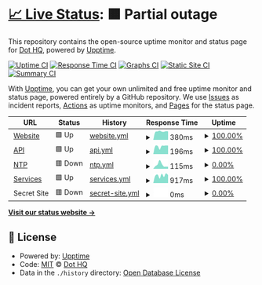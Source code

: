 # [📈 Live Status](https://dothq.github.io/upptime): <!--live status--> **🟧 Partial outage**

This repository contains the open-source uptime monitor and status page for [Dot HQ](https://dothq.co), powered by [Upptime](https://github.com/upptime/upptime).

[![Uptime CI](https://github.com/koj-co/upptime/workflows/Uptime%20CI/badge.svg)](https://github.com/koj-co/upptime/actions?query=workflow%3A%22Uptime+CI%22)
[![Response Time CI](https://github.com/koj-co/upptime/workflows/Response%20Time%20CI/badge.svg)](https://github.com/koj-co/upptime/actions?query=workflow%3A%22Response+Time+CI%22)
[![Graphs CI](https://github.com/koj-co/upptime/workflows/Graphs%20CI/badge.svg)](https://github.com/koj-co/upptime/actions?query=workflow%3A%22Graphs+CI%22)
[![Static Site CI](https://github.com/koj-co/upptime/workflows/Static%20Site%20CI/badge.svg)](https://github.com/koj-co/upptime/actions?query=workflow%3A%22Static+Site+CI%22)
[![Summary CI](https://github.com/koj-co/upptime/workflows/Summary%20CI/badge.svg)](https://github.com/koj-co/upptime/actions?query=workflow%3A%22Summary+CI%22)

With [Upptime](https://upptime.js.org), you can get your own unlimited and free uptime monitor and status page, powered entirely by a GitHub repository. We use [Issues](https://github.com/dothq/upptime/issues) as incident reports, [Actions](https://github.com/dothq/upptime/actions) as uptime monitors, and [Pages](https://dothq.github.io/upptime) for the status page.

<!--start: status pages-->
<!-- This summary is generated by Upptime (https://github.com/upptime/upptime) -->
<!-- Do not edit this manually, your changes will be overwritten -->
<!-- prettier-ignore -->
| URL | Status | History | Response Time | Uptime |
| --- | ------ | ------- | ------------- | ------ |
| <img alt="" src="https://favicons.githubusercontent.com/dothq.co" height="13"> [Website](https://dothq.co) | 🟩 Up | [website.yml](https://github.com/dothq/upptime/commits/master/history/website.yml) | <details><summary><img alt="Response time graph" src="./graphs/website/response-time-week.png" height="20"> 380ms</summary><br><a href="https://dothq.github.io/upptime/history/website"><img alt="Response time 433" src="https://img.shields.io/endpoint?url=https%3A%2F%2Fraw.githubusercontent.com%2Fdothq%2Fupptime%2Fmaster%2Fapi%2Fwebsite%2Fresponse-time.json"></a><br><a href="https://dothq.github.io/upptime/history/website"><img alt="24-hour response time 384" src="https://img.shields.io/endpoint?url=https%3A%2F%2Fraw.githubusercontent.com%2Fdothq%2Fupptime%2Fmaster%2Fapi%2Fwebsite%2Fresponse-time-day.json"></a><br><a href="https://dothq.github.io/upptime/history/website"><img alt="7-day response time 380" src="https://img.shields.io/endpoint?url=https%3A%2F%2Fraw.githubusercontent.com%2Fdothq%2Fupptime%2Fmaster%2Fapi%2Fwebsite%2Fresponse-time-week.json"></a><br><a href="https://dothq.github.io/upptime/history/website"><img alt="30-day response time 433" src="https://img.shields.io/endpoint?url=https%3A%2F%2Fraw.githubusercontent.com%2Fdothq%2Fupptime%2Fmaster%2Fapi%2Fwebsite%2Fresponse-time-month.json"></a><br><a href="https://dothq.github.io/upptime/history/website"><img alt="1-year response time 433" src="https://img.shields.io/endpoint?url=https%3A%2F%2Fraw.githubusercontent.com%2Fdothq%2Fupptime%2Fmaster%2Fapi%2Fwebsite%2Fresponse-time-year.json"></a></details> | <details><summary><a href="https://dothq.github.io/upptime/history/website">100.00%</a></summary><a href="https://dothq.github.io/upptime/history/website"><img alt="All-time uptime 100.00%" src="https://img.shields.io/endpoint?url=https%3A%2F%2Fraw.githubusercontent.com%2Fdothq%2Fupptime%2Fmaster%2Fapi%2Fwebsite%2Fuptime.json"></a><br><a href="https://dothq.github.io/upptime/history/website"><img alt="24-hour uptime 100.00%" src="https://img.shields.io/endpoint?url=https%3A%2F%2Fraw.githubusercontent.com%2Fdothq%2Fupptime%2Fmaster%2Fapi%2Fwebsite%2Fuptime-day.json"></a><br><a href="https://dothq.github.io/upptime/history/website"><img alt="7-day uptime 100.00%" src="https://img.shields.io/endpoint?url=https%3A%2F%2Fraw.githubusercontent.com%2Fdothq%2Fupptime%2Fmaster%2Fapi%2Fwebsite%2Fuptime-week.json"></a><br><a href="https://dothq.github.io/upptime/history/website"><img alt="30-day uptime 100.00%" src="https://img.shields.io/endpoint?url=https%3A%2F%2Fraw.githubusercontent.com%2Fdothq%2Fupptime%2Fmaster%2Fapi%2Fwebsite%2Fuptime-month.json"></a><br><a href="https://dothq.github.io/upptime/history/website"><img alt="1-year uptime 100.00%" src="https://img.shields.io/endpoint?url=https%3A%2F%2Fraw.githubusercontent.com%2Fdothq%2Fupptime%2Fmaster%2Fapi%2Fwebsite%2Fuptime-year.json"></a></details>
| <img alt="" src="https://favicons.githubusercontent.com/dothq.co" height="13"> [API](https://dothq.co/api) | 🟩 Up | [api.yml](https://github.com/dothq/upptime/commits/master/history/api.yml) | <details><summary><img alt="Response time graph" src="./graphs/api/response-time-week.png" height="20"> 196ms</summary><br><a href="https://dothq.github.io/upptime/history/api"><img alt="Response time 213" src="https://img.shields.io/endpoint?url=https%3A%2F%2Fraw.githubusercontent.com%2Fdothq%2Fupptime%2Fmaster%2Fapi%2Fapi%2Fresponse-time.json"></a><br><a href="https://dothq.github.io/upptime/history/api"><img alt="24-hour response time 213" src="https://img.shields.io/endpoint?url=https%3A%2F%2Fraw.githubusercontent.com%2Fdothq%2Fupptime%2Fmaster%2Fapi%2Fapi%2Fresponse-time-day.json"></a><br><a href="https://dothq.github.io/upptime/history/api"><img alt="7-day response time 196" src="https://img.shields.io/endpoint?url=https%3A%2F%2Fraw.githubusercontent.com%2Fdothq%2Fupptime%2Fmaster%2Fapi%2Fapi%2Fresponse-time-week.json"></a><br><a href="https://dothq.github.io/upptime/history/api"><img alt="30-day response time 213" src="https://img.shields.io/endpoint?url=https%3A%2F%2Fraw.githubusercontent.com%2Fdothq%2Fupptime%2Fmaster%2Fapi%2Fapi%2Fresponse-time-month.json"></a><br><a href="https://dothq.github.io/upptime/history/api"><img alt="1-year response time 213" src="https://img.shields.io/endpoint?url=https%3A%2F%2Fraw.githubusercontent.com%2Fdothq%2Fupptime%2Fmaster%2Fapi%2Fapi%2Fresponse-time-year.json"></a></details> | <details><summary><a href="https://dothq.github.io/upptime/history/api">100.00%</a></summary><a href="https://dothq.github.io/upptime/history/api"><img alt="All-time uptime 100.00%" src="https://img.shields.io/endpoint?url=https%3A%2F%2Fraw.githubusercontent.com%2Fdothq%2Fupptime%2Fmaster%2Fapi%2Fapi%2Fuptime.json"></a><br><a href="https://dothq.github.io/upptime/history/api"><img alt="24-hour uptime 100.00%" src="https://img.shields.io/endpoint?url=https%3A%2F%2Fraw.githubusercontent.com%2Fdothq%2Fupptime%2Fmaster%2Fapi%2Fapi%2Fuptime-day.json"></a><br><a href="https://dothq.github.io/upptime/history/api"><img alt="7-day uptime 100.00%" src="https://img.shields.io/endpoint?url=https%3A%2F%2Fraw.githubusercontent.com%2Fdothq%2Fupptime%2Fmaster%2Fapi%2Fapi%2Fuptime-week.json"></a><br><a href="https://dothq.github.io/upptime/history/api"><img alt="30-day uptime 100.00%" src="https://img.shields.io/endpoint?url=https%3A%2F%2Fraw.githubusercontent.com%2Fdothq%2Fupptime%2Fmaster%2Fapi%2Fapi%2Fuptime-month.json"></a><br><a href="https://dothq.github.io/upptime/history/api"><img alt="1-year uptime 100.00%" src="https://img.shields.io/endpoint?url=https%3A%2F%2Fraw.githubusercontent.com%2Fdothq%2Fupptime%2Fmaster%2Fapi%2Fapi%2Fuptime-year.json"></a></details>
| <img alt="" src="https://favicons.githubusercontent.com/ntp.dothq.co" height="13"> [NTP](https://ntp.dothq.co) | 🟥 Down | [ntp.yml](https://github.com/dothq/upptime/commits/master/history/ntp.yml) | <details><summary><img alt="Response time graph" src="./graphs/ntp/response-time-week.png" height="20"> 115ms</summary><br><a href="https://dothq.github.io/upptime/history/ntp"><img alt="Response time 118" src="https://img.shields.io/endpoint?url=https%3A%2F%2Fraw.githubusercontent.com%2Fdothq%2Fupptime%2Fmaster%2Fapi%2Fntp%2Fresponse-time.json"></a><br><a href="https://dothq.github.io/upptime/history/ntp"><img alt="24-hour response time 59" src="https://img.shields.io/endpoint?url=https%3A%2F%2Fraw.githubusercontent.com%2Fdothq%2Fupptime%2Fmaster%2Fapi%2Fntp%2Fresponse-time-day.json"></a><br><a href="https://dothq.github.io/upptime/history/ntp"><img alt="7-day response time 115" src="https://img.shields.io/endpoint?url=https%3A%2F%2Fraw.githubusercontent.com%2Fdothq%2Fupptime%2Fmaster%2Fapi%2Fntp%2Fresponse-time-week.json"></a><br><a href="https://dothq.github.io/upptime/history/ntp"><img alt="30-day response time 118" src="https://img.shields.io/endpoint?url=https%3A%2F%2Fraw.githubusercontent.com%2Fdothq%2Fupptime%2Fmaster%2Fapi%2Fntp%2Fresponse-time-month.json"></a><br><a href="https://dothq.github.io/upptime/history/ntp"><img alt="1-year response time 118" src="https://img.shields.io/endpoint?url=https%3A%2F%2Fraw.githubusercontent.com%2Fdothq%2Fupptime%2Fmaster%2Fapi%2Fntp%2Fresponse-time-year.json"></a></details> | <details><summary><a href="https://dothq.github.io/upptime/history/ntp">0.00%</a></summary><a href="https://dothq.github.io/upptime/history/ntp"><img alt="All-time uptime 0.00%" src="https://img.shields.io/endpoint?url=https%3A%2F%2Fraw.githubusercontent.com%2Fdothq%2Fupptime%2Fmaster%2Fapi%2Fntp%2Fuptime.json"></a><br><a href="https://dothq.github.io/upptime/history/ntp"><img alt="24-hour uptime 0.00%" src="https://img.shields.io/endpoint?url=https%3A%2F%2Fraw.githubusercontent.com%2Fdothq%2Fupptime%2Fmaster%2Fapi%2Fntp%2Fuptime-day.json"></a><br><a href="https://dothq.github.io/upptime/history/ntp"><img alt="7-day uptime 0.00%" src="https://img.shields.io/endpoint?url=https%3A%2F%2Fraw.githubusercontent.com%2Fdothq%2Fupptime%2Fmaster%2Fapi%2Fntp%2Fuptime-week.json"></a><br><a href="https://dothq.github.io/upptime/history/ntp"><img alt="30-day uptime 0.00%" src="https://img.shields.io/endpoint?url=https%3A%2F%2Fraw.githubusercontent.com%2Fdothq%2Fupptime%2Fmaster%2Fapi%2Fntp%2Fuptime-month.json"></a><br><a href="https://dothq.github.io/upptime/history/ntp"><img alt="1-year uptime 0.00%" src="https://img.shields.io/endpoint?url=https%3A%2F%2Fraw.githubusercontent.com%2Fdothq%2Fupptime%2Fmaster%2Fapi%2Fntp%2Fuptime-year.json"></a></details>
| <img alt="" src="https://favicons.githubusercontent.com/services.dothq.co" height="13"> [Services](https://services.dothq.co) | 🟩 Up | [services.yml](https://github.com/dothq/upptime/commits/master/history/services.yml) | <details><summary><img alt="Response time graph" src="./graphs/services/response-time-week.png" height="20"> 917ms</summary><br><a href="https://dothq.github.io/upptime/history/services"><img alt="Response time 1062" src="https://img.shields.io/endpoint?url=https%3A%2F%2Fraw.githubusercontent.com%2Fdothq%2Fupptime%2Fmaster%2Fapi%2Fservices%2Fresponse-time.json"></a><br><a href="https://dothq.github.io/upptime/history/services"><img alt="24-hour response time 963" src="https://img.shields.io/endpoint?url=https%3A%2F%2Fraw.githubusercontent.com%2Fdothq%2Fupptime%2Fmaster%2Fapi%2Fservices%2Fresponse-time-day.json"></a><br><a href="https://dothq.github.io/upptime/history/services"><img alt="7-day response time 917" src="https://img.shields.io/endpoint?url=https%3A%2F%2Fraw.githubusercontent.com%2Fdothq%2Fupptime%2Fmaster%2Fapi%2Fservices%2Fresponse-time-week.json"></a><br><a href="https://dothq.github.io/upptime/history/services"><img alt="30-day response time 1062" src="https://img.shields.io/endpoint?url=https%3A%2F%2Fraw.githubusercontent.com%2Fdothq%2Fupptime%2Fmaster%2Fapi%2Fservices%2Fresponse-time-month.json"></a><br><a href="https://dothq.github.io/upptime/history/services"><img alt="1-year response time 1062" src="https://img.shields.io/endpoint?url=https%3A%2F%2Fraw.githubusercontent.com%2Fdothq%2Fupptime%2Fmaster%2Fapi%2Fservices%2Fresponse-time-year.json"></a></details> | <details><summary><a href="https://dothq.github.io/upptime/history/services">100.00%</a></summary><a href="https://dothq.github.io/upptime/history/services"><img alt="All-time uptime 100.00%" src="https://img.shields.io/endpoint?url=https%3A%2F%2Fraw.githubusercontent.com%2Fdothq%2Fupptime%2Fmaster%2Fapi%2Fservices%2Fuptime.json"></a><br><a href="https://dothq.github.io/upptime/history/services"><img alt="24-hour uptime 100.00%" src="https://img.shields.io/endpoint?url=https%3A%2F%2Fraw.githubusercontent.com%2Fdothq%2Fupptime%2Fmaster%2Fapi%2Fservices%2Fuptime-day.json"></a><br><a href="https://dothq.github.io/upptime/history/services"><img alt="7-day uptime 100.00%" src="https://img.shields.io/endpoint?url=https%3A%2F%2Fraw.githubusercontent.com%2Fdothq%2Fupptime%2Fmaster%2Fapi%2Fservices%2Fuptime-week.json"></a><br><a href="https://dothq.github.io/upptime/history/services"><img alt="30-day uptime 100.00%" src="https://img.shields.io/endpoint?url=https%3A%2F%2Fraw.githubusercontent.com%2Fdothq%2Fupptime%2Fmaster%2Fapi%2Fservices%2Fuptime-month.json"></a><br><a href="https://dothq.github.io/upptime/history/services"><img alt="1-year uptime 100.00%" src="https://img.shields.io/endpoint?url=https%3A%2F%2Fraw.githubusercontent.com%2Fdothq%2Fupptime%2Fmaster%2Fapi%2Fservices%2Fuptime-year.json"></a></details>
| <img alt="" src="https://favicons.githubusercontent.com/null" height="13"> Secret Site | 🟥 Down | [secret-site.yml](https://github.com/dothq/upptime/commits/master/history/secret-site.yml) | <details><summary><img alt="Response time graph" src="./graphs/secret-site/response-time-week.png" height="20"> 0ms</summary><br><a href="https://dothq.github.io/upptime/history/secret-site"><img alt="Response time 0" src="https://img.shields.io/endpoint?url=https%3A%2F%2Fraw.githubusercontent.com%2Fdothq%2Fupptime%2Fmaster%2Fapi%2Fsecret-site%2Fresponse-time.json"></a><br><a href="https://dothq.github.io/upptime/history/secret-site"><img alt="24-hour response time 0" src="https://img.shields.io/endpoint?url=https%3A%2F%2Fraw.githubusercontent.com%2Fdothq%2Fupptime%2Fmaster%2Fapi%2Fsecret-site%2Fresponse-time-day.json"></a><br><a href="https://dothq.github.io/upptime/history/secret-site"><img alt="7-day response time 0" src="https://img.shields.io/endpoint?url=https%3A%2F%2Fraw.githubusercontent.com%2Fdothq%2Fupptime%2Fmaster%2Fapi%2Fsecret-site%2Fresponse-time-week.json"></a><br><a href="https://dothq.github.io/upptime/history/secret-site"><img alt="30-day response time 0" src="https://img.shields.io/endpoint?url=https%3A%2F%2Fraw.githubusercontent.com%2Fdothq%2Fupptime%2Fmaster%2Fapi%2Fsecret-site%2Fresponse-time-month.json"></a><br><a href="https://dothq.github.io/upptime/history/secret-site"><img alt="1-year response time 0" src="https://img.shields.io/endpoint?url=https%3A%2F%2Fraw.githubusercontent.com%2Fdothq%2Fupptime%2Fmaster%2Fapi%2Fsecret-site%2Fresponse-time-year.json"></a></details> | <details><summary><a href="https://dothq.github.io/upptime/history/secret-site">0.00%</a></summary><a href="https://dothq.github.io/upptime/history/secret-site"><img alt="All-time uptime 85.55%" src="https://img.shields.io/endpoint?url=https%3A%2F%2Fraw.githubusercontent.com%2Fdothq%2Fupptime%2Fmaster%2Fapi%2Fsecret-site%2Fuptime.json"></a><br><a href="https://dothq.github.io/upptime/history/secret-site"><img alt="24-hour uptime 0.00%" src="https://img.shields.io/endpoint?url=https%3A%2F%2Fraw.githubusercontent.com%2Fdothq%2Fupptime%2Fmaster%2Fapi%2Fsecret-site%2Fuptime-day.json"></a><br><a href="https://dothq.github.io/upptime/history/secret-site"><img alt="7-day uptime 0.00%" src="https://img.shields.io/endpoint?url=https%3A%2F%2Fraw.githubusercontent.com%2Fdothq%2Fupptime%2Fmaster%2Fapi%2Fsecret-site%2Fuptime-week.json"></a><br><a href="https://dothq.github.io/upptime/history/secret-site"><img alt="30-day uptime 30.87%" src="https://img.shields.io/endpoint?url=https%3A%2F%2Fraw.githubusercontent.com%2Fdothq%2Fupptime%2Fmaster%2Fapi%2Fsecret-site%2Fuptime-month.json"></a><br><a href="https://dothq.github.io/upptime/history/secret-site"><img alt="1-year uptime 85.55%" src="https://img.shields.io/endpoint?url=https%3A%2F%2Fraw.githubusercontent.com%2Fdothq%2Fupptime%2Fmaster%2Fapi%2Fsecret-site%2Fuptime-year.json"></a></details>

<!--end: status pages-->

[**Visit our status website →**](https://dothq.github.io/upptime)

## 📄 License

- Powered by: [Upptime](https://github.com/upptime/upptime)
- Code: [MIT](./LICENSE) © [Dot HQ](https://dothq.co)
- Data in the `./history` directory: [Open Database License](https://opendatacommons.org/licenses/odbl/1-0/)
